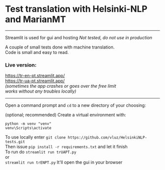 # Test translation with Helsinki-NLP and MarianMT

<hr>

Streamlit is used for gui and hosting
*Not tested, do not use in production*

A couple of small tests done with machine translation.
<br>
Code is small and easy to read.

### Live version:
https://tr-en-pt.streamlit.app/
<br>
https://tr-ua-pt.streamlit.app/
<br>
*(sometimes the app crashes or goes over the free limit
<br>
  works without any troubles locally)*

<hr>

Open a command prompt and `cd` to a new directory of your choosing:

(optional; recommended) Create a virtual environment with:
```
python -m venv "venv"
venv\Scripts\activate
```
To use locally enter `git clone https://github.com/vluz/HelsinkiNLP-tests.git`
<br>
Then issue `pip install -r requirements.txt` and let it finish
<br>
To run do `streamlit run trUAPT.py`
<br>or<br>
`streamlit run trENPT.py`
It'll open the gui in your browser
